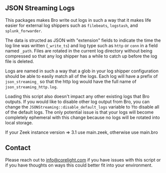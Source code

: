JSON Streaming Logs
-------------------

This packages makes Bro write out logs in such a way that it makes life easier
for external log shippers such as `filebeats`, `logstash`, and `splunk_forwarder`.

The data is structed as JSON with "extension" fields to indicate the time the 
log line was written (`_write_ts`) and log type such as `http` or `conn` in a 
field named `_path`.  Files are rotated in the current log directory without 
being compressed so that any log shipper has a while to catch up before the 
log file is deleted.  

Logs are named in such a way that a glob in your log shipper configuration 
should be able to easily match all of the logs.  Each log will have a prefix of
`json_streaming_` so that the http log would have the full name of 
`json_streaming_http.log`. 

Loading this script also doesn't impact any other existing logs that Bro
outputs.  If you would like to disable other log output from Bro, you can change 
the `JSONStreaming::disable_default_logs` variable to `T`to disable all of the default
logs.  The only potential issue is that your logs will become completely
ephemeral with this change because no logs will be rotated into local storage.

If your Zeek instance version => 3.1 use main.zeek, otherwise use main.bro

Contact
-------

Please reach out to <info@corelight.com> if you have issues with this script
or if you have thoughts on ways this could better fit into your environment.
